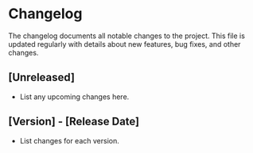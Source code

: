 # Changelog

The changelog documents all notable changes to the project. This file is updated regularly with details about new features, bug fixes, and other changes.

## [Unreleased]

- List any upcoming changes here.

## [Version] - [Release Date]

- List changes for each version.
